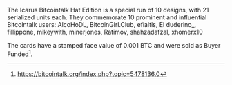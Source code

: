 The Icarus Bitcointalk Hat Edition is a special run of 10 designs, with 21 serialized units each. They commemorate 10 prominent and influential Bitcointalk users: AlcoHoDL, BitcoinGirl.Club, efialtis, El duderino_, fillippone, mikeywith, minerjones, Ratimov, shahzadafzal, xhomerx10

The cards have a stamped face value of 0.001 BTC and were sold as Buyer Funded[^1].

[^1]: https://bitcointalk.org/index.php?topic=5478136.0
